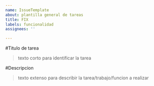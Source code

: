```yaml
---
name: IssueTemplate
about: plantilla general de tareas
title: FIX
labels: funcionalidad
assignees: ''

---
```


#Titulo de tarea
>texto corto para identificar la tarea

#Descripcion
>texto extenso para describir la tarea/trabajo/funcion a realizar
